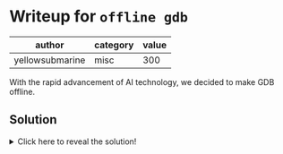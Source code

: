 # Writeup for `offline gdb`

|      author     | category | value |
|-----------------|----------|-------|
| yellowsubmarine |   misc   |  300  |

With the rapid advancement of AI technology, we decided to make GDB offline.

## Solution

<details>
<summary>Click here to reveal the solution!</summary>

### The Big Idea

We're given a site with two endpoints: a C++ compiler and a JavaScript interpreter. Our C++ files are compiled and the *source code* (not executable!) is stored under `uploads/cpp/<random number>.cpp`, but only if the source code doesn't produce any errors or warnings when trying to compile. The JS interpreter shows a bunch of predefined scripts that can be run, for instance:
```js
function fizzbuzz() {
    let finalString = "";
    for (let i = 1; i <= 100; i++) {
        if (i % 15 == 0) {
            finalString += "FizzBuzz\n";
        } else if (i % 3 == 0) {
            finalString += "Fizz\n";
        } else if (i % 5 == 0) {
            finalString += "Buzz\n";
        } else {
            finalString += i.toString() + "\n";
        }
    }

    return finalString;
}

module.exports =  { output : fizzbuzz() };
```

Note that the "output" of the program is stored as a module export under the "export" variable - this is later retrieved by the JS runner and outputted. Interestingly, it seems like we can reference our C++ files from this JS runner as well, by specifying the path to run as `cpp/<random number>.cpp` instead of `js/<predefined script>.js`. So, it seems like we have to get remote code execution by uploading a C++ compilable script that can also run in JavaScript (and trigger our payload) - this is called a polyglot. (note: you can actually get file reads from C compilation output using [preprocessor tricks](github.com/welchbj/ctf/blob/master/docs/miscellaneous.md), but the flag file is an unconvential name).

It turns out JS and C++ have very similar constructs - braces for code blocks, semicolons, the same syntax for comments (this is highly important, as it makes a polyglot harder to construct), however not enough to avoid getting warnings/errors e.g. if we don't specify a main function or its data type properly, we get an error or a warning, respectively, but javascript doesn't understand the data type before the function name. So, we have to look for crucial parser differentials.

One such is the backslash `\`, which allows you to continue a line in C/C++, but *not* in JS - this includes comments! Thus, the following is compilable in even C, and runnable in JS:
```c
// and so begins our polyglot \
module.exports = { output: require('child_process').execSync('whoami').toString() } /*
int main(void) { }
// */
```

So, problem solved, right? Except... the compiler disallows backslashes. Dang...

It turns out, there's another sneaky parser differential, which inspired by the idea of playing around with C/C++ directives: the `#` character. To figure out how to use it, we should actually think about it from a javascript perspective!

After some research, it seems it's used to define a private variable in a class: https://stackoverflow.com/questions/5234660/what-is-the-hash-character-used-for-in-javascript . While C has no notion of classes, C++ conveniently does :P.

A `#` in C++ denoes a directive. So, we need something of the format `#<identifier>` (which would just be a variable declaration - probably useless because we can't do anything else with it) OR `#identifier = <value>`, give or take some spaces. Unfortunately, a lot of C++ directives are very particular about the second and so on arguments to a directive (e.g. `#define` expects the second argument to be an identifier, so it can't start with "=")... except `#pragma`! We can write `#pragma = blah blah` and it will interpreted as C-compilable no matter how many spaces there are and what characters there are...

...except comments, which are still treated normally when placed at the end of a directive, which means we cannot "escape" from the C++ world to the Javascript world so easily (e.g. with just multiline comments). This brings us to our final parser differential: the backtick! In a `#pragma` directive, this would just appear as a regular character, but in Javascript, this denotes a multiline string! This means we can set the "pragma" variable as a multiline string that contains our C++ main function, and escape back out into Javascript later to make everything syntactically correct! Thus, our final polyglot (you can add code into the main function if you want :P):

```js
class a {
  #pragma =`
};
int main(void){}
//`}; console.log('hi');
```
```c++
class a {
  #pragma =`
};
int main(void){}
//`}; console.log('hi');
```

(it's very cool to see how the syntax highlighting differs for the exact same piece of code haha)

So now we have RCE. Using this we can run `ls` to get the flag file's name, and then print it out yields the flag.

### Flag(s)

- `SCONES{iS_1t_c++_0R_J4vaScript?!?!!!}`

</details>
